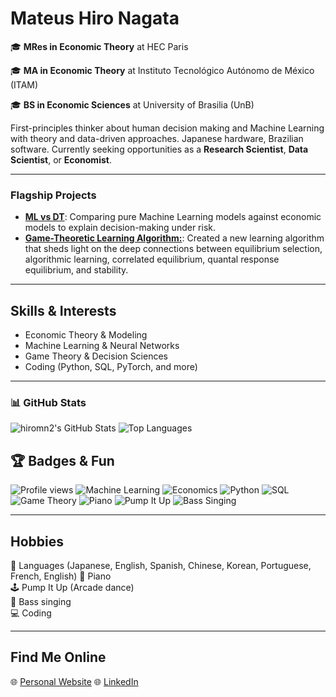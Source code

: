 # Mateus Hiro Nagata

🎓 **MRes in Economic Theory** at HEC Paris

🎓 **MA in Economic Theory** at Instituto Tecnológico Autónomo de México (ITAM) 

🎓 **BS in Economic Sciences** at University of Brasilia (UnB)

First-principles thinker about human decision making and Machine Learning with theory and data-driven approaches. Japanese hardware, Brazilian software. Currently seeking opportunities as a **Research Scientist**, **Data Scientist**, or **Economist**.

---
### Flagship Projects
- [**ML vs DT**](https://github.com/hiromn2/ml-vs-dt): Comparing pure Machine Learning models against economic models to explain decision-making under risk.
- [**Game-Theoretic Learning Algorithm:**](https://github.com/hiromn2/Correlated-Q-Learning): Created a new learning algorithm that sheds light on the deep connections between equilibrium selection, algorithmic learning, correlated equilibrium, quantal response equilibrium, and stability.

---
## Skills & Interests
- Economic Theory & Modeling
- Machine Learning & Neural Networks
- Game Theory & Decision Sciences
- Coding (Python, SQL, PyTorch, and more)

---
### 📊 GitHub Stats
![hiromn2's GitHub Stats](https://github-readme-stats.vercel.app/api?username=hiromn2&show_icons=true&theme=radical)
![Top Languages](https://github-readme-stats.vercel.app/api/top-langs/?username=hiromn2&layout=compact&theme=radical)

## 🏆 Badges & Fun
![Profile views](https://komarev.com/ghpvc/?username=hiromn2&color=blue)
![Machine Learning](https://img.shields.io/badge/Machine%20Learning-%2300C7B7.svg?style=for-the-badge&logo=TensorFlow&logoColor=white)
![Economics](https://img.shields.io/badge/Economics-%23FFD700.svg?style=for-the-badge)
![Python](https://img.shields.io/badge/Python-%233776AB.svg?style=for-the-badge&logo=python&logoColor=white)
![SQL](https://img.shields.io/badge/SQL-%23007396.svg?style=for-the-badge&logo=mysql&logoColor=white)
![Game Theory](https://img.shields.io/badge/Game%20Theory-%23E34F26.svg?style=for-the-badge)
![Piano](https://img.shields.io/badge/Piano-%23000000.svg?style=for-the-badge&logo=Spotify&logoColor=white)
![Pump It Up](https://img.shields.io/badge/Pump%20It%20Up-%23FF69B4.svg?style=for-the-badge)
![Bass Singing](https://img.shields.io/badge/Bass%20Singing-%23008000.svg?style=for-the-badge)

---

## Hobbies

🥳 Languages (Japanese, English, Spanish, Chinese, Korean, Portuguese, French, English)
🎹 Piano  
🕹️ Pump It Up (Arcade dance)  
🎤 Bass singing  
💻 Coding

---

## Find Me Online

🌐 [Personal Website](https://hiromn2.github.io/)
🌐 [LinkedIn](https://www.linkedin.com/in/mateus-hiro-nagata-048388172/)


<!--
**hiromn2/hiromn2** is a ✨ _special_ ✨ repository because its `README.md` (this file) appears on your GitHub profile.

Here are some ideas to get you started:

- 🔭 I’m currently working on ...
- 🌱 I’m currently learning ...
- 👯 I’m looking to collaborate on ...
- 🤔 I’m looking for help with ...
- 💬 Ask me about ...
- 📫 How to reach me: ...
- 😄 Pronouns: ...
- ⚡ Fun fact: ...
-->
